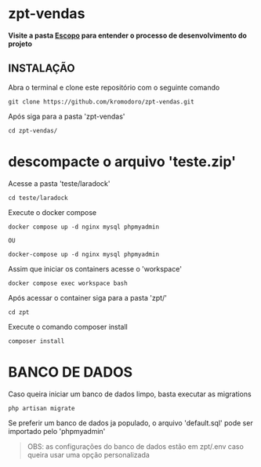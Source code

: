 # zpt-vendas

__Visite a pasta [Escopo](https://github.com/kromodoro/zpt-vendas/tree/main/Escopo) para entender o processo de desenvolvimento do projeto__

## INSTALAÇÃO

Abra o terminal e clone este repositório com o seguinte comando
```
git clone https://github.com/kromodoro/zpt-vendas.git
```
Após siga para a pasta 'zpt-vendas'
```
cd zpt-vendas/
```

# descompacte o arquivo 'teste.zip'

Acesse a pasta 'teste/laradock'
```
cd teste/laradock
```

Execute o docker compose
```
docker compose up -d nginx mysql phpmyadmin

OU

docker-compose up -d nginx mysql phpmyadmin
```

Assim que iniciar os containers acesse o 'workspace'
```
docker compose exec workspace bash
```

Após acessar o container siga para a pasta 'zpt/'
```
cd zpt
```

Execute o comando composer install
```
composer install
```

# BANCO DE DADOS

Caso queira iniciar um banco de dados limpo, basta executar as migrations
```
php artisan migrate
```

Se preferir um banco de dados ja populado, o arquivo 'default.sql' pode ser importado pelo 'phpmyadmin'

> OBS: as configurações do banco de dados estão em zpt/.env caso queira usar uma opção personalizada
